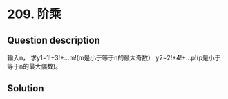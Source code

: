 # 209. 阶乘 

## Question description


输入n，
求y1=1!+3!+...m!(m是小于等于n的最大奇数）
y2=2!+4!+...p!(p是小于等于n的最大偶数)。




## Solution

